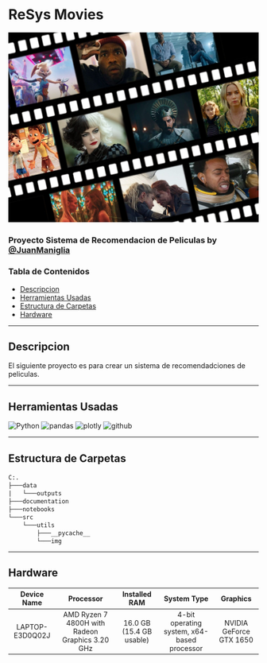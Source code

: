 #  ReSys Movies
![ReSys-logo](src\utils\img\movies.jpg)
### Proyecto **Sistema de Recomendacion de Peliculas** by [@JuanManiglia](https://github.com/JuanManiglia)

### Tabla de Contenidos
- [Descripcion](#descripcion)
- [Herramientas Usadas](#herramientas-usadas)
- [Estructura de Carpetas](#estructura-de-carpetas)
- [Hardware](#hardware)

---
## Descripcion

El siguiente proyecto es para crear un sistema de recomendadciones de peliculas.

---
## Herramientas Usadas 
![Python](https://img.shields.io/badge/Python-14354C?style=for-the-badge&logo=python&logoColor=white)
![pandas](https://img.shields.io/badge/Pandas-2C2D72?style=for-the-badge&logo=pandas&logoColor=white)
![plotly](https://img.shields.io/badge/Plotly-239120?style=for-the-badge&logo=plotly&logoColor=white)
![github](https://img.shields.io/badge/GitHub-100000?style=for-the-badge&logo=github&logoColor=white)

---
## Estructura de Carpetas
```
C:.
├───data
|   └───outputs
├───documentation
├───notebooks
└───src
    └───utils
        ├───__pycache__
        └───img
```
---
## Hardware
| Device Name | Processor | Installed RAM | System Type | Graphics |
| :---:       | :-------: | :-----------: | :---------: | :-------:|
| LAPTOP-E3D0Q02J   | AMD Ryzen 7 4800H with Radeon Graphics  3.20 GHz       |  16.0 GB (15.4 GB usable)             |     4-bit operating system, x64-based processor        | NVIDIA GeForce GTX 1650 |

